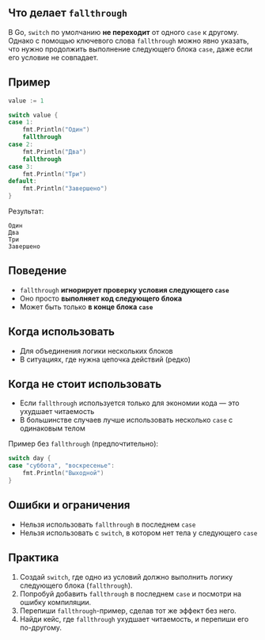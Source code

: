 
## Что делает `fallthrough`

В Go, `switch` по умолчанию **не переходит** от одного `case` к другому. Однако с помощью ключевого слова `fallthrough` можно явно указать, что нужно продолжить выполнение следующего блока `case`, даже если его условие не совпадает.

## Пример

```go
value := 1

switch value {
case 1:
    fmt.Println("Один")
    fallthrough
case 2:
    fmt.Println("Два")
    fallthrough
case 3:
    fmt.Println("Три")
default:
    fmt.Println("Завершено")
}
```

Результат:

```
Один
Два
Три
Завершено
```

## Поведение

- `fallthrough` **игнорирует проверку условия следующего `case`**
- Оно просто **выполняет код следующего блока**
- Может быть только **в конце блока `case`**

## Когда использовать

- Для объединения логики нескольких блоков
- В ситуациях, где нужна цепочка действий (редко)

## Когда **не стоит** использовать

- Если `fallthrough` используется только для экономии кода — это ухудшает читаемость
- В большинстве случаев лучше использовать несколько `case` с одинаковым телом

Пример без `fallthrough` (предпочтительно):

```go
switch day {
case "суббота", "воскресенье":
    fmt.Println("Выходной")
}
```

## Ошибки и ограничения

- Нельзя использовать `fallthrough` в последнем `case`
- Нельзя использовать с `switch`, в котором нет тела у следующего `case`

## Практика

1. Создай `switch`, где одно из условий должно выполнить логику следующего блока (`fallthrough`).
2. Попробуй добавить `fallthrough` в последнем `case` и посмотри на ошибку компиляции.
3. Перепиши `fallthrough`-пример, сделав тот же эффект без него.
4. Найди кейс, где `fallthrough` ухудшает читаемость, и перепиши его по-другому.
